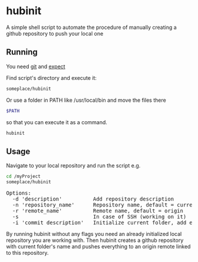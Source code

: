# hubinit

A simple shell script to automate the procedure of manually creating a github repository to push your local one

## Running

You need [git](https://git-scm.com/book/en/v2/Getting-Started-Installing-Git) and [expect](http://expect.sourceforge.net/)

Find script's directory and execute it:
```bash
someplace/hubinit
```
Or use a folder in PATH like /usr/local/bin and move the files there
```bash
$PATH
```
so that you can execute it as a command.
```bash
hubinit
```

## Usage

Navigate to your local repository and run the script
e.g.
```bash
cd /myProject
someplace/hubinit
```
<pre>
Options:  
  -d 'description'          Add repository description  
  -n 'repository_name'      Repository name, default = current folder  
  -r 'remote_name'          Remote name, default = origin  
  -s                        In case of SSH (working on it)  
  -i 'commit_description'   Initialize current folder, add everything and commit 
</pre>
By running hubinit without any flags you need an already initialized local repository you are working with. Then hubinit creates a github repository with current folder's name and pushes everything to an origin remote linked to this repository.